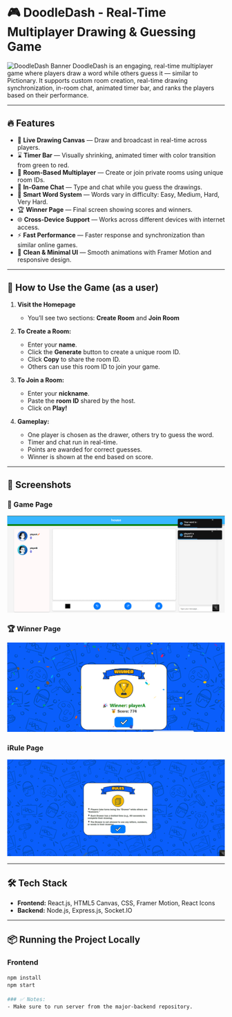 # 🎮 DoodleDash - Real-Time Multiplayer Drawing & Guessing Game
![DoodleDash Banner](screenshots/home.gif)
DoodleDash is an engaging, real-time multiplayer game where players draw a word while others guess it — similar to Pictionary. It supports custom room creation, real-time drawing synchronization, in-room chat, animated timer bar, and ranks the players based on their performance.

---

## 🔥 Features

- 🎨 **Live Drawing Canvas** — Draw and broadcast in real-time across players.
- ⌛ **Timer Bar** — Visually shrinking, animated timer with color transition from green to red.
- 👥 **Room-Based Multiplayer** — Create or join private rooms using unique room IDs.
- 💬 **In-Game Chat** — Type and chat while you guess the drawings.
- 🧠 **Smart Word System** — Words vary in difficulty: Easy, Medium, Hard, Very Hard.
- 🏆 **Winner Page** — Final screen showing scores and winners.
- 🌐 **Cross-Device Support** — Works across different devices with internet access.
- ⚡ **Fast Performance** — Faster response and synchronization than similar online games.
- 🎯 **Clean & Minimal UI** — Smooth animations with Framer Motion and responsive design.

---

## 🚀 How to Use the Game (as a user)

1. **Visit the Homepage**
   - You’ll see two sections: **Create Room** and **Join Room**

2. **To Create a Room:**
   - Enter your **name**.
   - Click the **Generate** button to create a unique room ID.
   - Click **Copy** to share the room ID.
   - Others can use this room ID to join your game.

3. **To Join a Room:**
   - Enter your **nickname**.
   - Paste the **room ID** shared by the host.
   - Click on **Play!**

4. **Gameplay:**
   - One player is chosen as the drawer, others try to guess the word.
   - Timer and chat run in real-time.
   - Points are awarded for correct guesses.
   - Winner is shown at the end based on score.

---

## 📸 Screenshots

### 🎨 Game Page
![Game Page](screenshots/game.png)

### 🏆 Winner Page
![Winner Page](screenshots/winner.png)

### ℹ️Rule Page
![Rule Page](screenshots/rules.png)

---

## 🛠 Tech Stack

- **Frontend:** React.js, HTML5 Canvas, CSS, Framer Motion, React Icons
- **Backend:** Node.js, Express.js, Socket.IO

---

## 📦 Running the Project Locally

###  Frontend

```bash
npm install
npm start

### ✅ Notes:
- Make sure to run server from the major-backend repository.
